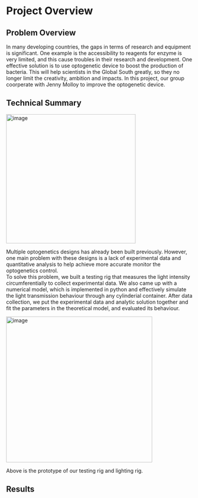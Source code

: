 # Project Overview

## Problem Overview

In many developing countries, the gaps in terms of research and equipment is significant. One example is the accessibility to reagents for enzyme is very limited, and this cause troubles in their research and development. One effective solution is to use optogenetic device to boost the production of bacteria. This will help scientists in the Global South greatly, so they no longer limit the creativity, ambition and impacts. In this project, our group coorperate with Jenny Molloy to improve the optogenetic device.

## Technical Summary

<img width="350" alt="image" src="https://github.com/ArnavKoshy/GM2-OptogeneticControl/assets/71087503/ff8c2e23-a962-44b2-bfcb-e98c5cec0e04">  

Multiple optogenetics designs has already been built previously. However, one main problem with these designs is a lack of experimental data and quantitative analysis to help achieve more accurate monitor the optogenetics control.  
To solve this problem, we built a testing rig that measures the light intensity circumferentially to collect experimental data. We also came up with a numerical model, which is implemented in python and effectively simulate the light transmission behaviour through any cylinderial container. 
After data collection, we put the experimental data and analytic solution together and fit the parameters in the theoretical model, and evaluated its behaviour.

<img width="395" alt="image" src="https://github.com/ArnavKoshy/GM2-OptogeneticControl/assets/71087503/70f4ca4f-ded8-41fa-a62a-b4670c044252">

Above is the prototype of our testing rig and lighting rig. 


## Results

